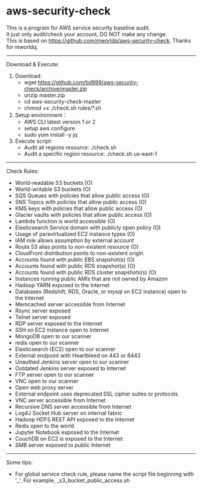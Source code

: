 # aws-security-check
  This is a program for AWS service security baseline audit.  
  It just only audit/check your account, DO NOT make any change.  
  This is based on https://github.com/mworldq/aws-security-check. Thanks for mworldq.  

-------
Download & Execute:
1. Download:
    - wget https://github.com/tid999/aws-security-check/archive/master.zip
    - unzip master.zip
    - cd aws-security-check-master
    - chmod +x ./check.sh rules/*.sh
2. Setup environment：
    - AWS CLI latest version 1 or 2
    - setup aws configure
    - sudo yum install -y jq
3. Execute script:
	  - Audit all regions resource: ./check.sh
    - Audit a specific region resource: ./check.sh us-east-1

------
Check Rules:
- World-readable S3 buckets (O)
- World-writable S3 buckets (O)
- SQS Queues with policies that allow public access (O)
- SNS Topics with policies that allow public access (O)
- KMS keys with policies that allow public access (O)
- Glacier vaults with policies that allow public access (O)
- Lambda function is world accessible (O)
- Elasticsearch Service domain with publicly open policy (O)
- Usage of paravirtualized EC2 instance types (O)
- IAM role allows assumption by external account
- Route 53 alias points to non-existent resource (O)
- CloudFront distribution points to non-existent origin
- Accounts found with public EBS snapshot(s) (O)
- Accounts found with public RDS snapshot(s) (O)
- Accounts found with public RDS cluster snapshots(s) (O)
- Instances running public AMIs that are not owned by Amazon
- Hadoop YARN exposed to the Internet
- Databases (Redshift, RDS, Oracle, or mysql on EC2 instance) open to the Internet
- Memcached server accessible from Internet
- Rsync server exposed
- Telnet server exposed
- RDP server exposed to the Internet
- SSH on EC2 instance open to Internet
- MongoDB open to our scanner
- redis open to our scanner
- Elasticsearch (EC2) open to our scanner
- External endpoint with Heartbleed on 443 or 8443
- Unauthed Jenkins server open to our scanner
- Outdated Jenkins server exposed to Internet
- FTP server open to our scanner
- VNC open to our scanner
- Open web proxy server
- External endpoint uses deprecated SSL cipher suites or protocols
- VNC server accessible from Internet
- Recursive DNS server accessible from Internet
- Log4J Socket Hub server on internal fabric
- Hadoop HDFS REST API exposed to the Internet
- Redis open to the world
- Jupyter Notebook exposed to the Internet
- CouchDB on EC2 is exposed to the Internet
- SMB server exposed to public Internet

------
Some tips:
- For global service check rule, please name the script file beginning with '_'. For example, _s3_bucket_public_access.sh

